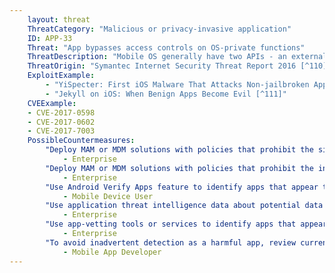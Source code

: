 ```yaml
---
    layout: threat
    ThreatCategory: "Malicious or privacy-invasive application"
    ID: APP-33
    Threat: "App bypasses access controls on OS-private functions"
    ThreatDescription: "Mobile OS generally have two APIs - an external API that is available to public developers, and a private API that is restricted to the OS and built-in applications. Access control mechanisms implemented at the OS level may have vulnerabilities that allow 3rd party apps to successfully execute private API functions. Mobile OS app stores have since improved detection of a direct attempt by an app to call a private OS function."
    ThreatOrigin: "Symantec Internet Security Threat Report 2016 [^110]"
    ExploitExample:
        - "YiSpecter: First iOS Malware That Attacks Non-jailbroken Apple iOS Devices by Abusing Private APIs [^43]"
        - "Jekyll on iOS: When Benign Apps Become Evil [^111]"
    CVEExample:
    - CVE-2017-0598
    - CVE-2017-0602
    - CVE-2017-7003
    PossibleCountermeasures:
        "Deploy MAM or MDM solutions with policies that prohibit the side-loading of apps, which may bypass security checks on the app.":
            - Enterprise
        "Deploy MAM or MDM solutions with policies that prohibit the installation of apps from 3rd party (unofficial) app stores.":
            - Enterprise
        "Use Android Verify Apps feature to identify apps that appear to abuse the OS API to gather sensitive data.":
            - Mobile Device User
        "Use application threat intelligence data about potential data collection risks associated with apps installed on COPE or BYOD devices":
            - Enterprise
        "Use app-vetting tools or services to identify apps that appear to abuse the OS API to gather sensitive data.":
            - Enterprise
        "To avoid inadvertent detection as a harmful app, review current developer documentation for the supporting OS and always use the recommended API calls to deliver app functionality.":
            - Mobile App Developer
---
```

